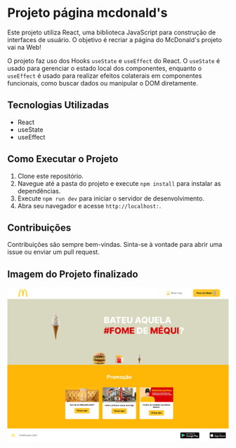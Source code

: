 
# Projeto página mcdonald's 

Este projeto utiliza React, uma biblioteca JavaScript para construção de interfaces de usuário. O objetivo é recriar a página do McDonald's projeto vai na Web!

O projeto faz uso dos Hooks `useState` e `useEffect` do React. O `useState` é usado para gerenciar o estado local dos componentes, enquanto o `useEffect` é usado para realizar efeitos colaterais em componentes funcionais, como buscar dados ou manipular o DOM diretamente.

## Tecnologias Utilizadas

- React
- useState
- useEffect

## Como Executar o Projeto

1. Clone este repositório.
2. Navegue até a pasta do projeto e execute `npm install` para instalar as dependências.
3. Execute `npm run dev` para iniciar o servidor de desenvolvimento.
4. Abra seu navegador e acesse `http://localhost:`.


## Contribuições

Contribuições são sempre bem-vindas. Sinta-se à vontade para abrir uma issue ou enviar um pull request.

## Imagem do Projeto finalizado
<img src="src/assets/page.png">
